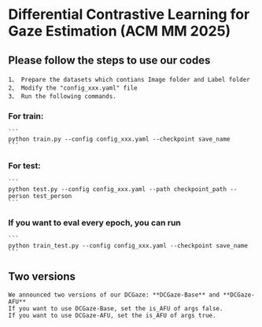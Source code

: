 # Differential Contrastive Learning for Gaze Estimation (ACM MM 2025)

## Please follow the steps to use our codes 
    1、 Prepare the datasets which contians Image folder and Label folder
    2、 Modify the "config_xxx.yaml" file
    3、 Run the following commands.

### For train:
    ```
    python train.py --config config_xxx.yaml --checkpoint save_name
    ```

### For test:
    ```
    python test.py --config config_xxx.yaml --path checkpoint_path --person test_person
    ```

### If you want to eval every epoch, you can run
    ```
    python train_test.py --config config_xxx.yaml --checkpoint save_name
    ```

## Two versions
    We announced two versions of our DCGaze: **DCGaze-Base** and **DCGaze-AFU**
    If you want to use DCGaze-Base, set the is_AFU of args false.
    If you want to use DCGaze-AFU, set the is_AFU of args true.

